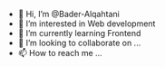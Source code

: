 - 👋 Hi, I’m @Bader-Alqahtani
- 👀 I’m interested in Web development
- 🌱 I’m currently learning Frontend
- 💞️ I’m looking to collaborate on ...
- 📫 How to reach me ...

<!---
Bader-Alqahtani/Bader-Alqahtani is a ✨ special ✨ repository because its `README.md` (this file) appears on your GitHub profile.
You can click the Preview link to take a look at your changes.
--->
